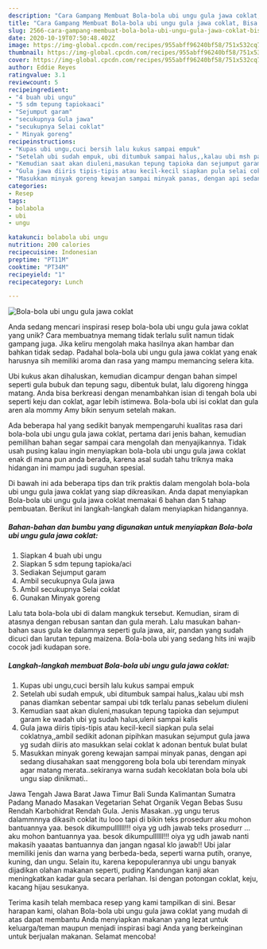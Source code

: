 ```yaml
---
description: "Cara Gampang Membuat Bola-bola ubi ungu gula jawa coklat, Bisa Manjain Lidah"
title: "Cara Gampang Membuat Bola-bola ubi ungu gula jawa coklat, Bisa Manjain Lidah"
slug: 2566-cara-gampang-membuat-bola-bola-ubi-ungu-gula-jawa-coklat-bisa-manjain-lidah
date: 2020-10-19T07:50:48.402Z
image: https://img-global.cpcdn.com/recipes/955abff96240bf58/751x532cq70/bola-bola-ubi-ungu-gula-jawa-coklat-foto-resep-utama.jpg
thumbnail: https://img-global.cpcdn.com/recipes/955abff96240bf58/751x532cq70/bola-bola-ubi-ungu-gula-jawa-coklat-foto-resep-utama.jpg
cover: https://img-global.cpcdn.com/recipes/955abff96240bf58/751x532cq70/bola-bola-ubi-ungu-gula-jawa-coklat-foto-resep-utama.jpg
author: Eddie Reyes
ratingvalue: 3.1
reviewcount: 5
recipeingredient:
- "4 buah ubi ungu"
- "5 sdm tepung tapiokaaci"
- "Sejumput garam"
- "secukupnya Gula jawa"
- "secukupnya Selai coklat"
- " Minyak goreng"
recipeinstructions:
- "Kupas ubi ungu,cuci bersih lalu kukus sampai empuk"
- "Setelah ubi sudah empuk, ubi ditumbuk sampai halus,,kalau ubi msh panas diamkan sebentar sampai ubi tdk terlalu panas sebelum diuleni"
- "Kemudian saat akan diuleni,masukan tepung tapioka dan sejumput garam ke wadah ubi yg sudah halus,uleni sampai kalis"
- "Gula jawa diiris tipis-tipis atau kecil-kecil siapkan pula selai coklatnya,,ambil sedikit adonan pipihkan masukan sejumput gula jawa yg sudah diiris ato masukkan selai coklat k adonan bentuk bulat bulat"
- "Masukkan minyak goreng kewajan sampai minyak panas, dengan api sedang diusahakan saat menggoreng bola bola ubi terendam minyak agar matang merata..sekiranya warna sudah kecoklatan bola bola ubi ungu siap dinikmati.."
categories:
- Resep
tags:
- bolabola
- ubi
- ungu

katakunci: bolabola ubi ungu 
nutrition: 200 calories
recipecuisine: Indonesian
preptime: "PT11M"
cooktime: "PT34M"
recipeyield: "1"
recipecategory: Lunch

---
```



![Bola-bola ubi ungu gula jawa coklat](https://img-global.cpcdn.com/recipes/955abff96240bf58/751x532cq70/bola-bola-ubi-ungu-gula-jawa-coklat-foto-resep-utama.jpg)

Anda sedang mencari inspirasi resep bola-bola ubi ungu gula jawa coklat yang unik? Cara membuatnya memang tidak terlalu sulit namun tidak gampang juga. Jika keliru mengolah maka hasilnya akan hambar dan bahkan tidak sedap. Padahal bola-bola ubi ungu gula jawa coklat yang enak harusnya sih memiliki aroma dan rasa yang mampu memancing selera kita.

Ubi kukus akan dihaluskan, kemudian dicampur dengan bahan simpel seperti gula bubuk dan tepung sagu, dibentuk bulat, lalu digoreng hingga matang. Anda bisa berkreasi dengan menambahkan isian di tengah bola ubi seperti keju dan coklat, agar lebih istimewa. Bola-bola ubi isi coklat dan gula aren ala mommy Amy bikin senyum setelah makan.

Ada beberapa hal yang sedikit banyak mempengaruhi kualitas rasa dari bola-bola ubi ungu gula jawa coklat, pertama dari jenis bahan, kemudian pemilihan bahan segar sampai cara mengolah dan menyajikannya. Tidak usah pusing kalau ingin menyiapkan bola-bola ubi ungu gula jawa coklat enak di mana pun anda berada, karena asal sudah tahu triknya maka hidangan ini mampu jadi suguhan spesial.


Di bawah ini ada beberapa tips dan trik praktis dalam mengolah bola-bola ubi ungu gula jawa coklat yang siap dikreasikan. Anda dapat menyiapkan Bola-bola ubi ungu gula jawa coklat memakai 6 bahan dan 5 tahap pembuatan. Berikut ini langkah-langkah dalam menyiapkan hidangannya.

<!--inarticleads1-->

##### Bahan-bahan dan bumbu yang digunakan untuk menyiapkan Bola-bola ubi ungu gula jawa coklat:

1. Siapkan 4 buah ubi ungu
1. Siapkan 5 sdm tepung tapioka/aci
1. Sediakan Sejumput garam
1. Ambil secukupnya Gula jawa
1. Ambil secukupnya Selai coklat
1. Gunakan  Minyak goreng


Lalu tata bola-bola ubi di dalam mangkuk tersebut. Kemudian, siram di atasnya dengan rebusan santan dan gula merah. Lalu masukan bahan-bahan saus gula ke dalamnya seperti gula jawa, air, pandan yang sudah dicuci dan larutan tepung maizena. Bola-bola ubi yang sedang hits ini wajib cocok jadi kudapan sore. 

<!--inarticleads2-->

##### Langkah-langkah membuat Bola-bola ubi ungu gula jawa coklat:

1. Kupas ubi ungu,cuci bersih lalu kukus sampai empuk
1. Setelah ubi sudah empuk, ubi ditumbuk sampai halus,,kalau ubi msh panas diamkan sebentar sampai ubi tdk terlalu panas sebelum diuleni
1. Kemudian saat akan diuleni,masukan tepung tapioka dan sejumput garam ke wadah ubi yg sudah halus,uleni sampai kalis
1. Gula jawa diiris tipis-tipis atau kecil-kecil siapkan pula selai coklatnya,,ambil sedikit adonan pipihkan masukan sejumput gula jawa yg sudah diiris ato masukkan selai coklat k adonan bentuk bulat bulat
1. Masukkan minyak goreng kewajan sampai minyak panas, dengan api sedang diusahakan saat menggoreng bola bola ubi terendam minyak agar matang merata..sekiranya warna sudah kecoklatan bola bola ubi ungu siap dinikmati..


Jawa Tengah Jawa Barat Jawa Timur Bali Sunda Kalimantan Sumatra Padang Manado Masakan Vegetarian Sehat Organik Vegan Bebas Susu Rendah Karbohidrat Rendah Gula. Jenis Masakan..yg ungu terus dalammnnya dikasih coklat itu looo tapi di bikin teks prosedurr aku mohon bantuannya yaa. besok dikumpullllll!!! oiya yg udh jawab teks prosedurr … aku mohon bantuannya yaa. besok dikumpullllll!!! oiya yg udh jawab nanti makasih yaaatas bantuannya dan jangan ngasal klo jawab!! Ubi jalar memiliki jenis dan warna yang berbeda-beda, seperti warna putih, oranye, kuning, dan ungu. Selain itu, karena kepopulerannya ubi ungu banyak dijadikan olahan makanan seperti, puding Kandungan kanji akan meningkatkan kadar gula secara perlahan. Isi dengan potongan coklat, keju, kacang hijau sesukanya. 

Terima kasih telah membaca resep yang kami tampilkan di sini. Besar harapan kami, olahan Bola-bola ubi ungu gula jawa coklat yang mudah di atas dapat membantu Anda menyiapkan makanan yang lezat untuk keluarga/teman maupun menjadi inspirasi bagi Anda yang berkeinginan untuk berjualan makanan. Selamat mencoba!
